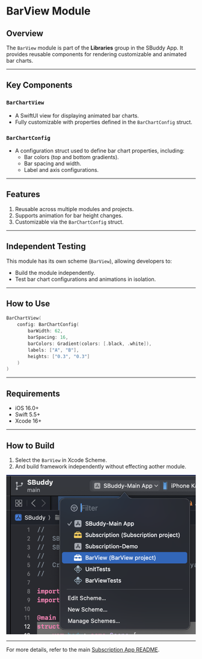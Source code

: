 # BarView Module

## Overview
The `BarView` module is part of the **Libraries** group in the SBuddy App. It provides reusable components for rendering customizable and animated bar charts.

---

## Key Components

### `BarChartView`
- A SwiftUI view for displaying animated bar charts.
- Fully customizable with properties defined in the `BarChartConfig` struct.

### `BarChartConfig`
- A configuration struct used to define bar chart properties, including:
  - Bar colors (top and bottom gradients).
  - Bar spacing and width.
  - Label and axis configurations.

---

## Features
1. Reusable across multiple modules and projects.
2. Supports animation for bar height changes.
3. Customizable via the `BarChartConfig` struct.

---

## Independent Testing
This module has its own scheme (`BarView`), allowing developers to:
- Build the module independently.
- Test bar chart configurations and animations in isolation.

---

## How to Use
```swift
BarChartView(
    config: BarChartConfig(
        barWidth: 62,
        barSpacing: 16,
        barColors: Gradient(colors: [.black, .white]),
        labels: ["A", "B"],
        heights: ["0.3", "0.3"]
    )
)
```

---

## Requirements
- iOS 16.0+
- Swift 5.5+
- Xcode 16+

---

## How to Build
1. Select the `BarView` in Xcode Scheme.
2. And build framework independently without effecting aother module.

![Barview Scheme](https://github.com/RioRizkyRainey/SBuddy/blob/main/Libraries/BarView/Source/BarView.docc/Resources/scheme.png)

---

For more details, refer to the main [Subscription App README](https://github.com/RioRizkyRainey/SBuddy/blob/main/README.md).

